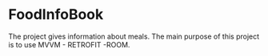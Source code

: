 # FoodInfoBook
The project gives information about meals. The main purpose of this project is to use MVVM - RETROFIT -ROOM.

